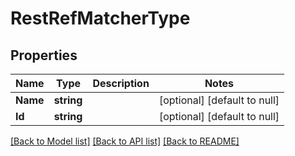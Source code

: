# RestRefMatcherType

## Properties
Name | Type | Description | Notes
------------ | ------------- | ------------- | -------------
**Name** | **string** |  | [optional] [default to null]
**Id** | **string** |  | [optional] [default to null]

[[Back to Model list]](../README.md#documentation-for-models) [[Back to API list]](../README.md#documentation-for-api-endpoints) [[Back to README]](../README.md)

